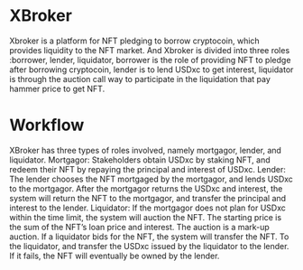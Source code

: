 # XBroker
Xbroker is a platform for NFT pledging to borrow cryptocoin, which provides liquidity to the NFT market. And Xbroker is divided into three roles :borrower, lender, liquidator, borrower is the role of providing NFT to pledge after borrowing cryptocoin, lender is to lend USDxc to get interest, liquidator is through the auction call way to participate in the liquidation that pay hammer price to get NFT.

# Workflow
XBroker has three types of roles involved, namely mortgagor, lender, and liquidator.
Mortgagor: Stakeholders obtain USDxc by staking NFT, and redeem their NFT by repaying the principal and interest of USDxc.
Lender: The lender chooses the NFT mortgaged by the mortgagor, and lends USDxc to the mortgagor. After the mortgagor returns the USDxc and interest, the system will return the NFT to the mortgagor, and transfer the principal and interest to the lender.
Liquidator: If the mortgagor does not plan for USDxc within the time limit, the system will auction the NFT. The starting price is the sum of the NFT’s loan price and interest. The auction is a mark-up auction. If a liquidator bids for the NFT, the system will transfer the NFT. To the liquidator, and transfer the USDxc issued by the liquidator to the lender. If it fails, the NFT will eventually be owned by the lender.

